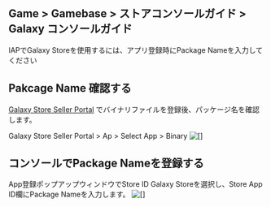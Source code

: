 ## Game > Gamebase > ストアコンソールガイド > Galaxy コンソールガイド

IAPでGalaxy  Storeを使用するには、アプリ登録時にPackage  Nameを入力してください

## Pakcage Name 確認する
[Galaxy Store Seller Portal](https://seller.samsungapps.com/main/sellerMain.as) でバイナリファイルを登録後、パッケージ名を確認します。

Galaxy Store Seller Portal > Ap > Select App > Binary
 ![[]](https://kr1-api-object-storage.nhncloudservice.com/v1/AUTH_2acdfabf4efe4efc8a04c00b348110c9/cdn_origin/prod_gamebase/StoreConsoleGuide/GalaxyStore/ko/galaxy_store_01_kr.png)
 

## コンソールでPackage Nameを登録する
App登録ポップアップウィンドウでStore ID Galaxy Storeを選択し、Store App ID欄にPackage Nameを入力します。
![[]](https://kr1-api-object-storage.nhncloudservice.com/v1/AUTH_2acdfabf4efe4efc8a04c00b348110c9/cdn_origin/prod_gamebase/StoreConsoleGuide/GalaxyStore/jp/store_info_registration_jp_231226.png)
